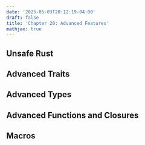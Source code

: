 ```yaml
---
date: '2025-05-03T20:12:19-04:00'
draft: false
title: 'Chapter 20: Advanced Features'
mathjax: true
---
```


## Unsafe Rust

## Advanced Traits

## Advanced Types

## Advanced Functions and Closures

## Macros
